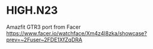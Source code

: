 # HIGH.N23
Amazfit GTR3 port from Facer
https://www.facer.io/watchface/Xm4z4l8zka/showcase?prev=~2Fuser~2FDE1XfZqDRA
